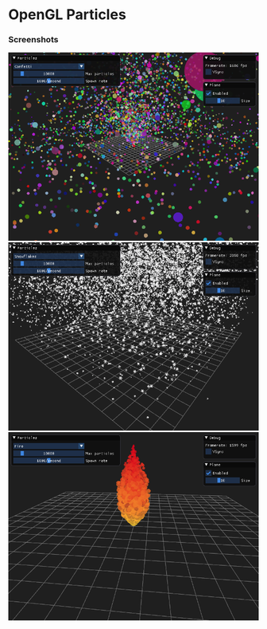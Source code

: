 # OpenGL Particles



### Screenshots

![Confetti](screenshots/confetti.png)  
![Snowflakes](screenshots/snowflakes.png)  
![Fire](screenshots/fire.png)  